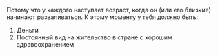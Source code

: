 Потому что у каждого наступает возраст, когда он (или его близкие) начинают разваливаться. К этому моменту у тебя должно быть:
1. Деньги
2. Постоянный вид на жительство в стране с хорошим здравоохранением